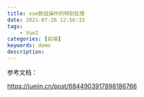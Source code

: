 ```yaml
---
title: vue数组操作的特别处理
date: 2021-07-26 12:56:33
tags: 
    - Vue2
categories: [前端]
keywords: demo
description: 
---
```


参考文档：
<!-- more -->
https://juejin.cn/post/6844903917898186766